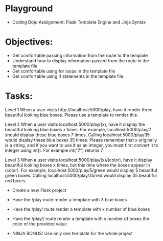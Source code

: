 # Playground
* Coding Dojo Assiignment: Flask Template Engine and Jinja Syntax

# Objectives:
* Get comfortable passing information from the route to the template
* Understand how to display information passed from the route in the template file
* Get comfortable using for loops in the template file
* Get comfortable using if statements in the template file

# Tasks:

Level 1
When a user visits http://localhost:5000/play, have it render three beautiful looking blue boxes. Please use a template to render this.

Level 2
When a user visits localhost:5000/play/(x), have it display the beautiful looking blue boxes x times. For example, localhost:5000/play/7 should display these blue boxes 7 times. Calling localhost:5000/play/35 would display these blue boxes 35 times. Please remember that x originally is a string, and if you want to use it as an integer, you must first convert it to integer using int(). For example int("7") returns 7.

Level 3
When a user visits localhost:5000/play/(x)/(color), have it display beautiful looking boxes x times, but this time where the boxes appear in (color). For example, localhost:5000/play/5/green would display 5 beautiful green boxes. Calling localhost:5000/play/35/red would display 35 beautiful red boxes.


* Create a new Flask project

* Have the /play route render a template with 3 blue boxes

* Have the /play/<x> route render a template with x number of blue boxes

* Have the /play/<x>/<color> route render a template with x number of boxes the color of the provided value

* NINJA BONUS: Use only one template for the whole project
